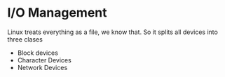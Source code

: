 # I/O Management  

Linux treats everything as a file, we know that. So it splits all devices into three clases  

* Block devices
* Character Devices  
* Network Devices  
